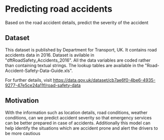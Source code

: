 # Predicting road accidents
Based on the road accident details, predict the severity of the accident

## Dataset
This dataset is published by Department for Transport, UK. It contains road accidents data in 2016.
Dataset is avilable in "dftRoadSafety_Accidents_2016". All the data variables are coded rather than containing textual 
strings. The lookup tables are available in the "Road-Accident-Safety-Data-Guide.xls".  

For further details, visit https://data.gov.uk/dataset/cb7ae6f0-4be6-4935-9277-47e5ce24a11f/road-safety-data

## Motivation
With the information such as location details, road conditions, weather conditions, can we predict accident severity 
so that emergency services can be better prepared in case of accidents. 
Additionally this model can help identify the situations which are accident prone and alert the drivers to be more 
cautious 


